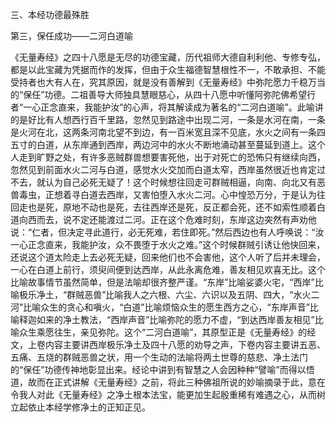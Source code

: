 三、本经功德最殊胜

第三，保任成功——二河白道喻

​        《无量寿经》之四十八愿是无尽的功德宝藏，历代祖师大德自利利他、专修专弘，都是以此宝藏为凭据而作的发挥，但由于众生福德智慧根性不一，不敢承担、不能受持者也大有人在，究其原因，就是没有善解到《无量寿经》中弥陀愿力千稳万当的“保任”功德。二祖善导大师独具慧眼慈心，从四十八愿中听懂阿弥陀佛希望行者“一心正念直来，我能护汝”的心声，将其解读成为著名的“二河白道喻”。
​        此喻讲的是好比有人想西行百千里路，忽然见到路途中出现二河，一条是水河在南，一条是火河在北，这两条河南北望不到边，有一百米宽且深不见底，水火之间有一条四五寸的白道，从东岸通到西岸，两边河中的水火不断地涌动甚至蔓延到道上。这个人走到旷野之处，有许多恶贼群兽想要害死他，出于对死亡的恐怖只有继续向西，忽然见到前面水火二河与白道，感觉水火交加而白道太窄，西岸虽然很近也肯定过不去，就认为自己必死无疑了！这个时候想往回走可群贼相逼，向南、向北又有恶兽毒虫，正想着寻白道去西岸，又害怕堕入水火二河。心中惶恐万分，于是认为往回走也是死，原地不动也是死，去往西岸还是死，反正都会死，还不如索性顺着白道向西而去，说不定还能渡过二河。正在这个危难时刻，东岸这边突然有声劝他说：“仁者，但决定寻此道行，必无死难，若住即死。”然后西边也有人呼唤说：“汝一心正念直来，我能护汝，众不畏堕于水火之难。”这个时候群贼引诱让他快回来，还说这个道太险走上去必死无疑，回来他们也不会害他，这个人听了后并未理会，一心在白道上前行，须臾间便到达西岸，从此永离危难，善友相见欢喜无比。
​        这个比喻故事情节虽然简单，但是法喻却很齐整严谨。“东岸”比喻娑婆火宅，“西岸”比喻极乐净土，“群贼恶兽”比喻我人之六根、六尘、六识以及五阴、四大，“水火二河”比喻众生的贪心和嗔火，“白道”比喻烦恼众生的愿生西方之心，“东岸声音”比喻释迦如来的净土教法，“西岸声音”比喻弥陀的愿力不虚，“到达西岸善友相见”比喻众生乘愿往生，亲见弥陀。
​        这个“二河白道喻”，其原型正是《无量寿经》的经文，上卷内容主要讲西岸极乐净土及四十八愿的劝导之声，下卷内容主要讲五恶、五痛、五烧的群贼恶兽之状，用一个生动的法喻将两土世尊的慈悲、净土法门的“保任”功德传神地彰显出来。
​        经论中讲到有智慧之人会因种种“譬喻”而得以悟道，故而在正式讲解《无量寿经》之前，将此三种佛祖所说的妙喻摘录于此，意在令我人对此《无量寿经》之净土根本法宝，能更加生起殷重稀有难遇之心，从而树立起依止本经学修净土的正知正见。